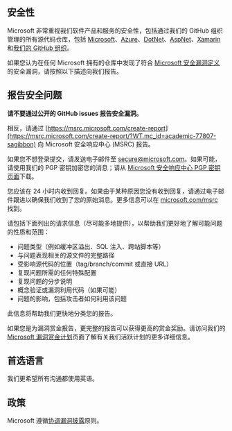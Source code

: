 <!-- BEGIN MICROSOFT SECURITY.MD V0.0.5 BLOCK -->

## 安全性

Microsoft 非常重视我们软件产品和服务的安全性，包括通过我们的 GitHub 组织管理的所有源代码仓库，包括 [Microsoft](https://github.com/Microsoft)、[Azure](https://github.com/Azure)、[DotNet](https://github.com/dotnet)、[AspNet](https://github.com/aspnet)、[Xamarin](https://github.com/xamarin) 和[我们的 GitHub 组织](https://opensource.microsoft.com/?WT.mc_id=academic-77807-sagibbon)。

如果您认为在任何 Microsoft 拥有的仓库中发现了符合 [Microsoft 安全漏洞定义](<https://docs.microsoft.com/previous-versions/tn-archive/cc751383(v=technet.10)/?WT.mc_id=academic-77807-sagibbon>)的安全漏洞，请按照以下描述向我们报告。

## 报告安全问题

**请不要通过公开的 GitHub issues 报告安全漏洞。**

相反，请通过 [https://msrc.microsoft.com/create-report](https://msrc.microsoft.com/create-report/?WT.mc_id=academic-77807-sagibbon) 向 Microsoft 安全响应中心 (MSRC) 报告。

如果您不想登录提交，请发送电子邮件至 [secure@microsoft.com](mailto:secure@microsoft.com)。如果可能，请使用我们的 PGP 密钥加密您的消息；请从 [Microsoft 安全响应中心 PGP 密钥页面](https://www.microsoft.com/msrc/pgp-key-msrc/?WT.mc_id=academic-77807-sagibbon)下载。

您应该在 24 小时内收到回复。如果由于某种原因您没有收到回复，请通过电子邮件跟进以确保我们收到了您的原始消息。更多信息可以在 [microsoft.com/msrc](https://www.microsoft.com/msrc/?WT.mc_id=academic-77807-sagibbon) 找到。

请包括下面列出的请求信息（尽可能多地提供），以帮助我们更好地了解可能问题的性质和范围：

- 问题类型（例如缓冲区溢出、SQL 注入、跨站脚本等）
- 与问题表现相关的源文件的完整路径
- 受影响源代码的位置（tag/branch/commit 或直接 URL）
- 复现问题所需的任何特殊配置
- 复现问题的分步说明
- 概念验证或漏洞利用代码（如果可能）
- 问题的影响，包括攻击者如何利用该问题

此信息将帮助我们更快地分类您的报告。

如果您是为漏洞赏金报告，更完整的报告可以获得更高的赏金奖励。请访问我们的 [Microsoft 漏洞赏金计划](https://microsoft.com/msrc/bounty/?WT.mc_id=academic-77807-sagibbon)页面了解有关我们活跃计划的更多详细信息。

## 首选语言

我们更希望所有沟通都使用英语。

## 政策

Microsoft 遵循[协调漏洞披露](https://www.microsoft.com/msrc/cvd/?WT.mc_id=academic-77807-sagibbon)原则。

<!-- END MICROSOFT SECURITY.MD BLOCK -->
